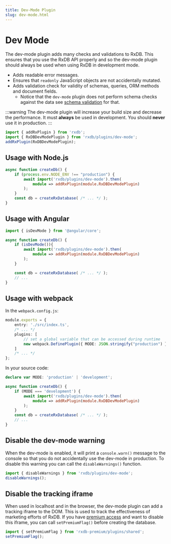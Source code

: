 ```yaml
---
title: Dev-Mode Plugin
slug: dev-mode.html
---
```




# Dev Mode

The dev-mode plugin adds many checks and validations to RxDB.
This ensures that you use the RxDB API properly and so the dev-mode plugin should always be used when
using RxDB in development mode.

- Adds readable error messages.
- Ensures that `readonly` JavaScript objects are not accidentally mutated.
- Adds validation check for validity of schemas, queries, ORM methods and document fields.
  - Notice that the `dev-mode` plugin does not perform schema checks against the data see [schema validation](./schema-validation.md) for that.

:::warning
The dev-mode plugin will increase your build size and decrease the performance. It must **always** be used in development. You should **never** use it in production.
:::

```javascript
import { addRxPlugin } from 'rxdb';
import { RxDBDevModePlugin } from 'rxdb/plugins/dev-mode';
addRxPlugin(RxDBDevModePlugin);
```

## Usage with Node.js

```ts
async function createDb() {
    if (process.env.NODE_ENV !== "production") {
        await import('rxdb/plugins/dev-mode').then(
            module => addRxPlugin(module.RxDBDevModePlugin)
        );
    }
    const db = createRxDatabase( /* ... */ );
}
```


## Usage with Angular

```ts
import { isDevMode } from '@angular/core';

async function createDb() {
    if (isDevMode()){
        await import('rxdb/plugins/dev-mode').then(
            module => addRxPlugin(module.RxDBDevModePlugin)
        );
    }

    const db = createRxDatabase( /* ... */ );
    // ...
}
```


## Usage with webpack

In the `webpack.config.js`:

```ts
module.exports = {
    entry: './src/index.ts',
    /* ... */
    plugins: [
        // set a global variable that can be accessed during runtime
        new webpack.DefinePlugin({ MODE: JSON.stringify("production") })
    ]
    /* ... */
};
```

In your source code:

```ts
declare var MODE: 'production' | 'development';

async function createDb() {
    if (MODE === 'development') {
        await import('rxdb/plugins/dev-mode').then(
            module => addRxPlugin(module.RxDBDevModePlugin)
        );
    }
    const db = createRxDatabase( /* ... */ );
    // ...
}

```



## Disable the dev-mode warning

When the dev-mode is enabled, it will print a `console.warn()` message to the console so that you do not accidentally use the dev-mode in production. To disable this warning you can call the `disableWarnings()` function.

```ts
import { disableWarnings } from 'rxdb/plugins/dev-mode';
disableWarnings();
```


## Disable the tracking iframe

When used in localhost and in the browser, the dev-mode plugin can add a tracking iframe to the DOM. This is used to track the effectiveness of marketing efforts of RxDB.
If you have [premium access](/premium) and want to disable this iframe, you can call `setPremiumFlag()` before creating the database.

```js
import { setPremiumFlag } from 'rxdb-premium/plugins/shared';
setPremiumFlag();
```
